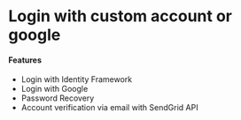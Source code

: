 # Login with custom account or google 


#### Features
* Login with Identity Framework
* Login with Google
* Password Recovery
* Account verification via email with SendGrid API
